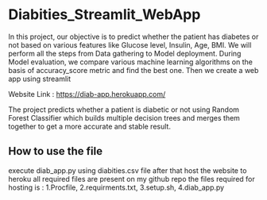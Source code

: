# Diabities_Streamlit_WebApp

In this project, our objective is to predict whether the patient has diabetes or not based on various features like Glucose level, Insulin, Age, BMI. We will perform all the steps from Data gathering to Model deployment. During Model evaluation, we compare various machine learning algorithms on the basis of accuracy_score metric and find the best one. Then we create a web app using streamlit

Website Link : https://diab-app.herokuapp.com/

The project predicts whether a patient is diabetic or not using Random Forest Classifier which builds multiple decision trees and merges them together to get a more accurate and stable result.

## How to use the file
execute diab_app.py using diabities.csv file after that host the website to heroku all required files are present on my github repo
the files required for hosting is :
1.Procfile,
2.requirments.txt,
3.setup.sh,
4.diab_app.py


